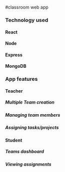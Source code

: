 #classroom web app

### Technology used
#### React
#### Node
#### Express
#### MongoDB

### App features
#### Teacher
##### Multiple Team creation
##### Managing team members
##### Assigning tasks/projects
#### Student
##### Teams dashboard
##### Viewing assignments
 

